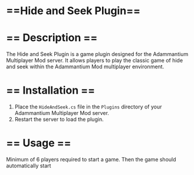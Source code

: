 # ==Hide and Seek Plugin==


# == Description ==
The Hide and Seek Plugin is a game plugin designed for the Adammantium Multiplayer Mod server. It allows players to play the classic game of hide and seek within the Adammantium Mod multiplayer environment.

# == Installation ==
1. Place the `HideAndSeek.cs` file in the `Plugins` directory of your Adammantium Multiplayer Mod server.
2. Restart the server to load the plugin.

# == Usage ==
Minimum of 6 players required to start a game.
Then the game should automatically start



